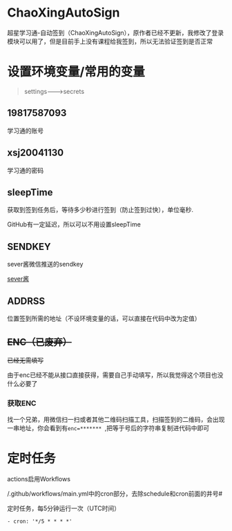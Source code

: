 
# ChaoXingAutoSign
超星学习通-自动签到（ChaoXingAutoSign），原作者已经不更新，我修改了登录模块可以用了，但是目前手上没有课程给我签到，所以无法验证签到是否正常
# 设置环境变量/常用的变量

> settings--->secrets

## 19817587093
学习通的账号
## xsj20041130
学习通的密码
## sleepTime
获取到签到任务后，等待多少秒进行签到（防止签到过快），单位毫秒.

GitHub有一定延迟，所以可以不用设置sleepTime
## SENDKEY
sever酱微信推送的sendkey

[sever酱](https://sct.ftqq.com/)
## ADDRSS
位置签到所需的地址（不设环境变量的话，可以直接在代码中改为定值）
## ~~ENC（已废弃）~~

~~已经无需填写~~

由于enc已经不能从接口直接获得，需要自己手动填写，所以我觉得这个项目也没什么必要了

### 获取ENC
找一个兄弟，用微信扫一扫或者其他二维码扫描工具，扫描签到的二维码，会出现一串地址，你会看到有`enc=******* `,把等于号后的字符串复制进代码中即可

# 定时任务
actions启用Workflows

/.github/workflows/main.yml中的cron部分，去除schedule和cron前面的井号#

定时任务，每5分钟运行一次（UTC时间）
```
- cron: '*/5 * * * *'
```

